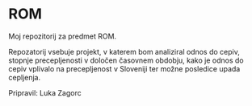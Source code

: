 # ROM
Moj repozitorij za predmet ROM.

Repozatorij vsebuje projekt, v katerem bom analiziral odnos do cepiv, stopnje precepljenosti v določen časovnem obdobju, kako je odnos do cepiv vplivalo na precepljenost v Sloveniji ter možne posledice upada cepljenja.

Pripravil: Luka Zagorc
